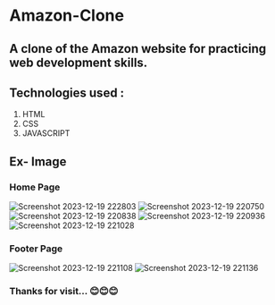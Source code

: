 # Amazon-Clone

## A clone of the Amazon website for practicing web development skills.

## Technologies used :
   1. HTML
   2. CSS
   3. JAVASCRIPT


## Ex- Image
### Home Page
![Screenshot 2023-12-19 222803](https://github.com/akashdeep023/Amazon-Clone/assets/126412088/76cbf588-128f-4362-a344-8f021f4bcef6)
![Screenshot 2023-12-19 220750](https://github.com/akashdeep023/Amazon-Clone/assets/126412088/38c77534-3ff6-423a-a917-d479cd18f5af)
![Screenshot 2023-12-19 220838](https://github.com/akashdeep023/Amazon-Clone/assets/126412088/7bf8bc88-a26b-4797-9095-9d4691afccb7)
![Screenshot 2023-12-19 220936](https://github.com/akashdeep023/Amazon-Clone/assets/126412088/eeee40a0-a694-4e3f-aa3d-899592c0e40f)
![Screenshot 2023-12-19 221028](https://github.com/akashdeep023/Amazon-Clone/assets/126412088/f2412acc-f41d-40d7-a6d9-e1d403cfedef)

### Footer Page
![Screenshot 2023-12-19 221108](https://github.com/akashdeep023/Amazon-Clone/assets/126412088/6da7a1d7-500b-483d-b0e4-4816c7b1a4b6)
![Screenshot 2023-12-19 221136](https://github.com/akashdeep023/Amazon-Clone/assets/126412088/2ee9323f-d01a-43af-b522-45afa1be6b06)


### Thanks for visit... 😊😊😊
